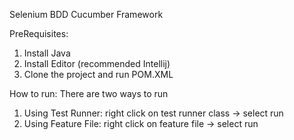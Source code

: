 Selenium BDD Cucumber Framework

PreRequisites:
1. Install Java 
2. Install Editor (recommended Intellij)
3. Clone the project and run POM.XML

How to run:
There are two ways to run
1. Using Test Runner:
   right click on test runner class -> select run
2. Using Feature File:
    right click on feature file -> select run
  



